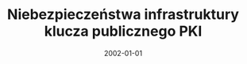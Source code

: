 ---
# Documentation: https://wowchemy.com/docs/managing-content/

title: Niebezpieczeństwa infrastruktury klucza publicznego PKI
subtitle: ''
summary: ''
authors:
- kazienko
- Kamila Cholawska
tags: []
categories: []
date: '2002-01-01'
lastmod: 2022-10-07T05:47:42Z
featured: false
draft: false

# Featured image
# To use, add an image named `featured.jpg/png` to your page's folder.
# Focal points: Smart, Center, TopLeft, Top, TopRight, Left, Right, BottomLeft, Bottom, BottomRight.
image:
  caption: ''
  focal_point: ''
  preview_only: false

# Projects (optional).
#   Associate this post with one or more of your projects.
#   Simply enter your project's folder or file name without extension.
#   E.g. `projects = ["internal-project"]` references `content/project/deep-learning/index.md`.
#   Otherwise, set `projects = []`.
projects: []
publishDate: '2022-10-07T05:47:41.502175Z'
publication_types:
- '1'
abstract: ''
publication: '*Multimedialne i sieciowe systemy informacyjne. Materiały konferencyjne,
  [Kliczków, 19-20 września 2002]*'
---